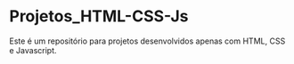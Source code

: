 # Projetos_HTML-CSS-Js
Este é um repositório para projetos desenvolvidos apenas com HTML, CSS e Javascript.
